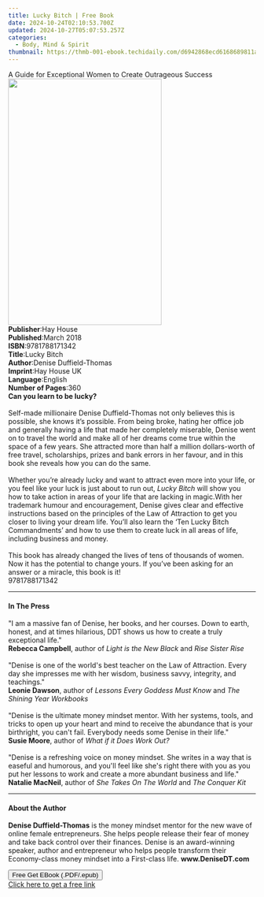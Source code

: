 ```yaml
---
title: Lucky Bitch | Free Book
date: 2024-10-24T02:10:53.700Z
updated: 2024-10-27T05:07:53.257Z
categories:
  - Body, Mind & Spirit
thumbnail: https://thmb-001-ebook.techidaily.com/d6942868ecd6168689811a7b83f0a60973085044f96f4af0f6014b7d968bf067.jpg
---
```

<main id="book-container">
  <div class="flex flex-col">
    <div class="book-brief flex-1 py-6 px-4 sm:p-6 md:py-10 md:px-8">
      <!-- brief-->
      <div class="book-brief-main">
        A Guide for Exceptional Women to Create Outrageous Success
      </div>
    </div>
    <div
      class="book-meta-info flex-1 grid gap-4 col-start-1 col-end-3 row-start-1 sm:mb-6 sm:grid-cols-4 lg:gap-6 lg:col-start-2 lg:row-end-6 lg:row-span-6 lg:mb-0"
    >
      <div
        class="book-meta-info-left place-content-center mt-4 p-4 text-sm leading-6 col-start-2 col-span-2 dark:text-slate-400"
      >
        <img
          class="w-full h-500 object-cover rounded-lg sm:h-255 sm:col-span-2 lg:col-span-full"
          src="https://img-001-ebook.techidaily.com/6463be6ca27e795018b8b2d00f2268df855988af0b9e56100173cb6719aae827.jpg"
          alt=""
          width="312"
          height="500"
        />
      </div>
      <div
        class="book-meta-info-right mt-2 col-start-1 row-start-2 col-span-3 self-center"
      >
        <!-- meta data  -->
        <div class="flex flex-col px-4 md:px-8">
          <div class="flex-1">
            <strong>Publisher</strong>:<span class="px-2">Hay House</span>
          </div>
          <div class="flex-1">
            <strong>Published</strong>:<span class="px-2">March 2018</span>
          </div>
          <div class="flex-1">
            <strong>ISBN</strong>:<span class="px-2">9781788171342</span>
          </div>
          <div class="flex-1">
            <strong>Title</strong>:<span class="px-2">Lucky Bitch</span>
          </div>
          <div class="flex-1">
            <strong>Author</strong>:<span class="px-2"
              >Denise Duffield-Thomas</span
            >
          </div>
          <div class="flex-1">
            <strong>Imprint</strong>:<span class="px-2">Hay House UK</span>
          </div>
          <div class="flex-1">
            <strong>Language</strong>:<span class="px-2">English</span>
          </div>
          <div class="flex-1">
            <strong>Number of Pages</strong>:<span class="px-2">360</span>
          </div>
        </div>
      </div>
    </div>
    <div class="book-description flex-1 py-6 px-4 sm:p-6 md:py-10 md:px-8">
      <div class="book-description-main">
        <div accordion-content="" id="description">
          <b>Can you learn to be lucky?<br /></b><br />Self-made millionaire
          Denise Duffield-Thomas not only believes this is possible, she knows
          it’s possible. From being broke, hating her office job and generally
          having a life that made her completely miserable, Denise went on to
          travel the world and make all of her dreams come true within the space
          of a few years. She attracted more than half a million dollars-worth
          of free travel, scholarships, prizes and bank errors in her favour,
          and in this book she reveals how you can do the same.<br /><br />Whether
          you’re already lucky and want to attract even more into your life, or
          you feel like your luck is just about to run out,
          <i>Lucky Bitch</i> will show you how to take action in areas of your
          life that are lacking in magic.With her trademark humour and
          encouragement, Denise gives clear and effective instructions based on
          the principles of the Law of Attraction to get you closer to living
          your dream life. You’ll also learn the ‘Ten Lucky Bitch Commandments’
          and how to use them to create luck in all areas of life, including
          business and money.<br /><br />This book has already changed the lives
          of tens of thousands of women. Now it has the potential to change
          yours. If you’ve been asking for an answer or a miracle, this book is
          it!<br />9781788171342
        </div>
        <div class="accordion-fader"></div>
      </div>
    </div>
    <div class="book-excerpts flex-1 py-6 px-4 sm:p-6 md:py-10 md:px-8">
      <!-- excerpts-->
      <div class="book-excerpts-main">
        <hr />
        <h4 class="placeholder placeholder-heading">
          <span>In The Press</span>
        </h4>
        <p>
          "I am a massive fan of Denise, her books, and her courses. Down to
          earth, honest, and at times hilarious, DDT shows us how to create a
          truly exceptional life."<br /><b>Rebecca&nbsp;Campbell</b>,
          author&nbsp;of&nbsp;<i>Light is&nbsp;the New Black&nbsp;</i
          >and&nbsp;<i>Rise&nbsp;Sister&nbsp;Rise</i><br /><br />"Denise is one
          of the world's best teacher on the Law of Attraction. Every day she
          impresses me with her wisdom, business savvy, integrity, and
          teachings."<br /><b>Leonie&nbsp;Dawson</b>,
          author&nbsp;of&nbsp;<i>Lessons&nbsp;Every&nbsp;Goddess&nbsp;Must&nbsp;Know&nbsp;</i>and&nbsp;<i
            >The Shining&nbsp;Year Workbooks</i
          ><br /><br />"Denise is the ultimate money mindset mentor. With her
          systems, tools, and tricks to open up your heart and mind to receive
          the abundance that is your birthright, you can't fail. Everybody needs
          some Denise in their life."<br /><b>Susie&nbsp;Moore</b>,
          author&nbsp;of&nbsp;<i>What if it&nbsp;Does&nbsp;Work&nbsp;Out?</i
          ><br /><br />"Denise is a refreshing voice on money mindset. She
          writes in a way that is easeful and humorous, and you'll feel like
          she's right there with you as you put her lessons to work and create a
          more abundant business and life."<br /><b>Natalie&nbsp;MacNeil</b>,
          author&nbsp;of&nbsp;<i>She&nbsp;Takes On The&nbsp;World&nbsp;</i>and<i
            >&nbsp;The Conquer&nbsp;Kit<br
          /></i>
        </p>
      </div>
    </div>
    <div class="book-about-author flex-1 py-6 px-4 sm:p-6 md:py-10 md:px-8">
      <!-- about author-->
      <div class="book-main-author-main">
        <hr />
        <h4 class="placeholder placeholder-heading">
          <span>About the Author</span>
        </h4>
        <p>
          <b>Denise Duffield-Thomas</b> is the money mindset mentor for the new
          wave of online female entrepreneurs. She helps people release their
          fear of money and take back control over their finances. Denise is an
          award-winning speaker, author and entrepreneur who helps people
          transform their Economy-class money mindset into a First-class life.
          <b>www.DeniseDT.com</b>
        </p>
      </div>
    </div>
    <div class="book-free-get flex-1 py-6 px-4 sm:p-6 md:py-10 md:px-8">
      <button
        id="btn-free-get"
        class="bg-blue-500 hover:bg-blue-700 text-white font-bold py-2 px-4 rounded"
      >
        Free Get EBook (.PDF/.epub)
      </button>
      <div id="countdown-display" class="px-2 text-lg mt-2"></div>
      <a
        id="free-link"
        class="hidden bg-blue-500 hover:bg-blue-700 text-white font-bold py-2 px-4 rounded"
        href="https://www.ebooks.com/en-us/book/96317499/lucky-bitch/denise-duffield-thomas/"
        target="_blank"
        >Click here to get a free link</a
      >
    </div>
    <script>
      let countdownTime = 0;
      let countdownInterval = null;
      document
        .getElementById('btn-free-get')
        .addEventListener('click', startCountdown);
      function startCountdown() {
        countdownTime = new Date().getTime() + 60000 * 3;
        countdownInterval = setInterval(updateCountdown, 1000);
        document.getElementById('btn-free-get').disabled = true;
        document
          .getElementById('btn-free-get')
          .classList.add('bg-gray-500', 'cursor-not-allowed');
      }
      function updateCountdown() {
        let currentTime = new Date().getTime();
        let timeLeft = countdownTime - currentTime;
        let secondsLeft = Math.floor(timeLeft / 1000);
        document.getElementById('countdown-display').innerHTML =
          `Remaining time: ${secondsLeft} seconds.`;
        if (secondsLeft <= 0) {
          clearInterval(countdownInterval);
          document.getElementById('btn-free-get').classList.add('hidden');
          document.getElementById('free-link').classList.remove('hidden');
          document.getElementById('countdown-display').innerHTML = '';
        }
      }
    </script>
  </div>
</main>

<ins class="adsbygoogle"
      style="display:block"
      data-ad-client="ca-pub-7571918770474297"
      data-ad-slot="8358498916"
      data-ad-format="auto"
      data-full-width-responsive="true"></ins>
    